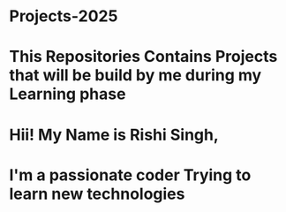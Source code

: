 # Projects-2025
# This Repositories Contains Projects that will be build by me during my Learning phase
# Hii! My Name is Rishi Singh,
# I'm a passionate coder Trying to learn new technologies
